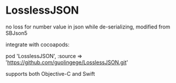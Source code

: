 # LosslessJSON
no loss for number value in json while de-serializing, modified from SBJson5

integrate with cocoapods:

pod 'LosslessJSON', :source => 'https://github.com/guolingege/LosslessJSON.git'

supports both Objective-C and Swift
